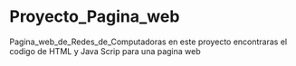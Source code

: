 # Proyecto_Pagina_web
Pagina_web_de_Redes_de_Computadoras
en este proyecto encontraras el codigo de HTML y Java Scrip para una pagina web
